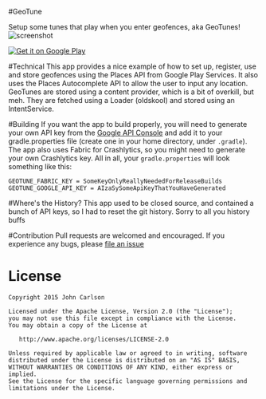 #GeoTune

Setup some tunes that play when you enter geofences, aka GeoTunes!
![screenshot](https://github.com/Jawnnypoo/GeoTune/raw/master/assets/screenshot-1.png)

<a href="https://play.google.com/store/apps/details?id=com.jawnnypoo.geotune">
  <img alt="Get it on Google Play"
       src="https://github.com/Jawnnypoo/GeoTune/raw/master/assets/google-play-badge-small.png" />
</a>

#Technical
This app provides a nice example of how to set up, register, use and store geofences using the Places API from Google Play Services. It also uses the Places Autocomplete API to allow the user to input any location. GeoTunes are stored using a content provider, which is a bit of overkill, but meh. They are fetched using a Loader (oldskool) and stored using an IntentService.

#Building
If you want the app to build properly, you will need to generate your own API key from the  [Google API Console](https://console.developers.google.com/) and add it to your gradle.properties file (create one in your home directory, under `.gradle`). The app also uses Fabric for Crashlytics, so you might need to generate your own Crashlytics key. All in all, your `gradle.properties` will look something like this:
```Gradle
GEOTUNE_FABRIC_KEY = SomeKeyOnlyReallyNeededForReleaseBuilds
GEOTUNE_GOOGLE_API_KEY = AIzaSySomeApiKeyThatYouHaveGenerated
```

#Where's the History?
This app used to be closed source, and contained a bunch of API keys, so I had to reset the git history. Sorry to all you history buffs

#Contribution
Pull requests are welcomed and encouraged. If you experience any bugs, please [file an issue](https://github.com/Jawnnypoo/open-meh/issues/new)

License
=======

    Copyright 2015 John Carlson

    Licensed under the Apache License, Version 2.0 (the "License");
    you may not use this file except in compliance with the License.
    You may obtain a copy of the License at

       http://www.apache.org/licenses/LICENSE-2.0

    Unless required by applicable law or agreed to in writing, software
    distributed under the License is distributed on an "AS IS" BASIS,
    WITHOUT WARRANTIES OR CONDITIONS OF ANY KIND, either express or implied.
    See the License for the specific language governing permissions and
    limitations under the License.
